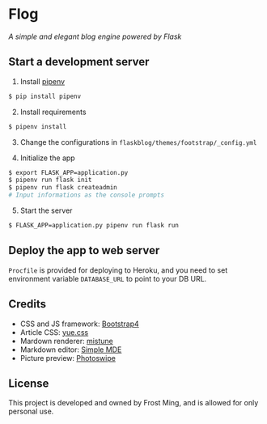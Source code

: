 # Flog

*A simple and elegant blog engine powered by Flask*

## Start a development server

1. Install [pipenv](https://github.com/kennethreitz/pipenv)

```bash
$ pip install pipenv
```

2. Install requirements

```bash
$ pipenv install
```

3. Change the configurations in `flaskblog/themes/footstrap/_config.yml`

4. Initialize the app

```bash
$ export FLASK_APP=application.py
$ pipenv run flask init
$ pipenv run flask createadmin
# Input informations as the console prompts
```

5. Start the server

```bash
$ FLASK_APP=application.py pipenv run flask run
```

## Deploy the app to web server

`Procfile` is provided for deploying to Heroku, and you need to set environment variable `DATABASE_URL` to point to your DB URL.

## Credits

* CSS and JS framework: [Bootstrap4](http://getbootstrap.com/)
* Article CSS: [yue.css](https://github.com/lepture/yue.css)
* Mardown renderer: [mistune](https://github.com/lepture/mistune)
* Markdown editor: [Simple MDE](https://github.com/sparksuite/simplemde-markdown-editor)
* Picture preview: [Photoswipe](http://photoswipe.com/)

## License

This project is developed and owned by Frost Ming, and is allowed for only personal use.
